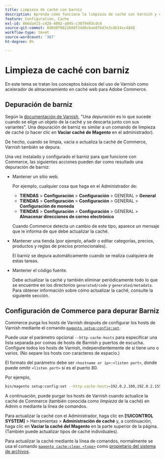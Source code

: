 ```yaml
---
title: Limpieza de caché con barniz
description: Aprenda cómo funciona la limpieza de caché con Varnish y cómo utilizarla como acelerador de almacenamiento en caché web para la aplicación de Adobe Commerce.
feature: Configuration, Cache
exl-id: 866da415-c428-4092-a045-c3079493cdc4
source-git-commit: 8d0d8f9822b88f2dd8cbae8f6d7e3cdb14cc4848
workflow-type: tm+mt
source-wordcount: '367'
ht-degree: 0%

---
```


# Limpieza de caché con barniz

En este tema se tratan los conceptos básicos del uso de Varnish como acelerador de almacenamiento en caché web para Adobe Commerce.

## Depuración de barniz

Según la [documentación de Varnish](https://www.varnish-cache.org/docs/trunk/users-guide/purging.html), &quot;Una *depuración* es lo que sucede cuando se elige un objeto de la caché y se descarta junto con sus variantes&quot;. Una depuración de barniz es similar a un comando de limpieza de caché (o hacer clic en **Vaciar caché de Magento** en el administrador).

De hecho, cuando se limpia, vacía o actualiza la caché de Commerce, Varnish también se depura.

Una vez instalado y configurado el barniz para que funcione con Commerce, las siguientes acciones pueden dar como resultado una depuración de barniz:

- Mantener un sitio web.

  Por ejemplo, cualquier cosa que haga en el Administrador de:

   - **TIENDAS** > **Configuración** > **Configuración** > GENERAL > **General**
   - **TIENDAS** > **Configuración** > **Configuración** > GENERAL > **Configuración de moneda**
   - **TIENDAS** > **Configuración** > **Configuración** > GENERAL > **Almacenar direcciones de correo electrónico**

  Cuando Commerce detecta un cambio de este tipo, aparece un mensaje que le informa de que debe actualizar la caché.

- Mantener una tienda (por ejemplo, añadir o editar categorías, precios, productos y reglas de precios promocionales).

  El barniz se depura automáticamente cuando se realiza cualquiera de estas tareas.

- Mantener el código fuente.

  Debe actualizar la caché y también eliminar periódicamente todo lo que se encuentre en los directorios `generated/code` y `generated/metadata`. Para obtener información sobre cómo actualizar la caché, consulte la siguiente sección.

## Configuración de Commerce para depurar Barniz

Commerce purga los hosts de Varnish después de configurar los hosts de Varnish mediante el comando [`magento setup:config:set`](https://devdocs.magento.com/guides/v2.4/reference/cli/magento.html#setupconfigset).

Puede usar el parámetro opcional `--http-cache-hosts` para especificar una lista separada por comas de hosts de Barnish y puertos de escucha. Configure todos los hosts de Varnish, independientemente de si tiene uno o varios. (No separe los hosts con caracteres de espacio.)

El formato del parámetro debe ser `<hostname or ip>:<listen port>`, donde puede omitir `<listen port>` si es el puerto 80.

Por ejemplo,

```bash
bin/magento setup:config:set --http-cache-hosts=192.0.2.100,192.0.2.155:6081
```

A continuación, puede purgar los hosts de Varnish cuando actualice la caché de Commerce (también conocida como *limpieza* de la caché) en Admin o mediante la línea de comandos.

Para actualizar la caché con el Administrador, haga clic en **[!UICONTROL SYSTEM]** > Herramientas > **Administración de caché** y, a continuación, haga clic en **Vaciar la caché del Magento** en la parte superior de la página. (También puede actualizar tipos de caché individuales).

Para actualizar la caché mediante la línea de comandos, normalmente se usa el comando [`magento cache:clean <type>`](../cli/manage-cache.md#clean-and-flush-cache-types) como [propietario del sistema de archivos](../../installation/prerequisites/file-system/overview.md).
